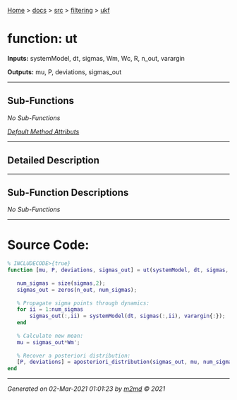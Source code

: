 [Home](../../../index.md) > [docs](../../../docs_index.md) > [src](../../src_index.md) > [filtering](../filtering_index.md) > [ukf](ukf_index.md)  

 
 # function: ut



**Inputs:** systemModel,  dt,  sigmas,  Wm,  Wc,  R,  n_out,  varargin

**Outputs:** mu,  P,  deviations,  sigmas_out

 ***

## Sub-Functions

*No Sub-Functions*

[*Default Method Attributs*](https://www.mathworks.com/help/matlab/matlab_oop/method-attributes.html)

 ***

## Detailed Description



 ***

## Sub-Function Descriptions

*No Sub-Functions*

 
 *** 

# Source Code:

 ```matlab 
 % INCLUDECODE>{true}
function [mu, P, deviations, sigmas_out] = ut(systemModel, dt, sigmas, Wm, Wc, R, n_out, varargin)
    
    num_sigmas = size(sigmas,2);
    sigmas_out = zeros(n_out, num_sigmas);
    
    % Propagate sigma points through dynamics:
    for ii = 1:num_sigmas
        sigmas_out(:,ii) = systemModel(dt, sigmas(:,ii), varargin{:});
    end
    
    % Calculate new mean:
    mu = sigmas_out*Wm'; 
    
    % Recover a posteriori distribution:
    [P, deviations] = aposteriori_distribution(sigmas_out, mu, num_sigmas, Wc, R);
end 
 ``` 
  
 ***

*Generated on 02-Mar-2021 01:01:23 by [m2md](https://github.com/crgnam-research/m2md) © 2021*